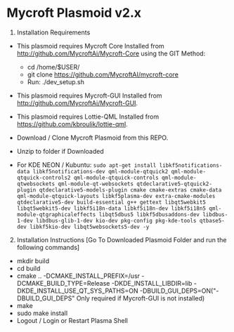 # Mycroft Plasmoid v2.x

1. Installation Requirements

  + This plasmoid requires Mycroft Core Installed from http://github.com/MycroftAi/Mycroft-Core using the GIT Method:
    + cd /home/$USER/
    + git clone https://github.com/MycroftAI/mycroft-core
    + Run: ./dev_setup.sh
  + This plasmoid requires Mycroft-GUI Installed from http://github.com/MycroftAi/Mycroft-GUI.
  + This plasmoid requires Lottie-QML Installed from https://github.com/kbroulik/lottie-qml.
  
  + Download / Clone Mycroft Plasmoid from this REPO.
  + Unzip to folder if Downloaded

  + For KDE NEON / Kubuntu: 
  ``` sudo apt-get install libkf5notifications-data libkf5notifications-dev qml-module-qtquick2 qml-module-qtquick-controls2 qml-module-qtquick-controls qml-module-qtwebsockets qml-module-qt-websockets qtdeclarative5-qtquick2-plugin qtdeclarative5-models-plugin cmake cmake-extras cmake-data qml-module-qtquick-layouts libkf5plasma-dev extra-cmake-modules qtdeclarative5-dev build-essential g++ gettext libqt5webkit5 libqt5webkit5-dev libkf5i18n-data libkf5i18n-dev libkf5i18n5 qml-module-qtgraphicaleffects libqt5dbus5 libkf5dbusaddons-dev libdbus-1-dev libdbus-glib-1-dev kio-dev pkg-config pkg-kde-tools qtbase5-dev libkf5kio-dev libqt5websockets5-dev -y ```

2. Installation Instructions [Go To Downloaded Plasmoid Folder and run the following commands]

  + mkdir build
  + cd build
  + cmake .. -DCMAKE_INSTALL_PREFIX=/usr -DCMAKE_BUILD_TYPE=Release -DKDE_INSTALL_LIBDIR=lib -DKDE_INSTALL_USE_QT_SYS_PATHS=ON -DBUILD_GUI_DEPS=ON("-DBUILD_GUI_DEPS" Only required if Mycroft-GUI is not installed)
  + make
  + sudo make install
  + Logout / Login or Restart Plasma Shell
